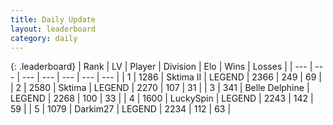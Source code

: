 ```yaml
---
title: Daily Update
layout: leaderboard
category: daily
---
```


{: .leaderboard}
| Rank | LV | Player | Division | Elo | Wins | Losses |
| --- | --- | --- | --- | --- | --- | --- |
| <span data-change="0">1</span> | 1286 | <span title="ID: 402846">Sktima II</span> | LEGEND | <span data-change="0">2366</span> | <span data-change="0">249</span> | <span data-change="0">69</span> |
| <span data-change="0">2</span> | 2580 | <span title="ID: 353063">Sktima</span> | LEGEND | <span data-change="0">2270</span> | <span data-change="0">107</span> | <span data-change="0">31</span> |
| <span data-change="90">3</span> | 341 | <span title="ID: 725085">Belle Delphine</span> | LEGEND | <span data-change="268">2268</span> | <span data-change="39">100</span> | <span data-change="8">33</span> |
| <span data-change="4">4</span> | 1600 | <span title="ID: 498412">LuckySpin</span> | LEGEND | <span data-change="31">2243</span> | <span data-change="4">142</span> | <span data-change="0">59</span> |
| <span data-change="0">5</span> | 1079 | <span title="ID: 694036">Darkim27</span> | LEGEND | <span data-change="9">2234</span> | <span data-change="1">112</span> | <span data-change="0">63</span> |